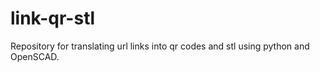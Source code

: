 # link-qr-stl
Repository for translating url links into qr codes and stl using python and OpenSCAD.
